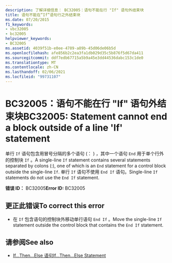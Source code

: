 ```yaml
---
description: 了解详细信息： BC32005：语句不能在行 "If" 语句外结束块
title: 语句不能在“If”语句行之外结束块
ms.date: 07/20/2015
f1_keywords:
- vbc32005
- bc32005
helpviewer_keywords:
- BC32005
ms.assetid: 4039f51b-e0ee-4789-a89b-45d06de06b5d
ms.openlocfilehash: afe856b2c2ea3fa1db029d35c5b876f5d67da411
ms.sourcegitcommit: ddf7edb67715a5b9a45e3dd44536dabc153c1de0
ms.translationtype: MT
ms.contentlocale: zh-CN
ms.lasthandoff: 02/06/2021
ms.locfileid: "99731107"
---
```

# <a name="bc32005-statement-cannot-end-a-block-outside-of-a-line-if-statement"></a><span data-ttu-id="8e98c-103">BC32005：语句不能在行 "If" 语句外结束块</span><span class="sxs-lookup"><span data-stu-id="8e98c-103">BC32005: Statement cannot end a block outside of a line 'If' statement</span></span>

<span data-ttu-id="8e98c-104">单行 `If` 语句包含用冒号分隔的多个语句 (： ) ，其中一个语句 `End` 用于单个行外的控制块 `If` 。</span><span class="sxs-lookup"><span data-stu-id="8e98c-104">A single-line `If` statement contains several statements separated by colons (:), one of which is an `End` statement for a control block outside the single-line `If`.</span></span> <span data-ttu-id="8e98c-105">单行 `If` 语句不使用 `End If` 语句。</span><span class="sxs-lookup"><span data-stu-id="8e98c-105">Single-line `If` statements do not use the `End If` statement.</span></span>

 <span data-ttu-id="8e98c-106">**错误 ID：** BC32005</span><span class="sxs-lookup"><span data-stu-id="8e98c-106">**Error ID:** BC32005</span></span>

## <a name="to-correct-this-error"></a><span data-ttu-id="8e98c-107">更正此错误</span><span class="sxs-lookup"><span data-stu-id="8e98c-107">To correct this error</span></span>

- <span data-ttu-id="8e98c-108">在 `If` 包含语句的控制块外移动单行语句 `End If` 。</span><span class="sxs-lookup"><span data-stu-id="8e98c-108">Move the single-line `If` statement outside the control block that contains the `End If` statement.</span></span>

## <a name="see-also"></a><span data-ttu-id="8e98c-109">请参阅</span><span class="sxs-lookup"><span data-stu-id="8e98c-109">See also</span></span>

- [<span data-ttu-id="8e98c-110">If...Then...Else 语句</span><span class="sxs-lookup"><span data-stu-id="8e98c-110">If...Then...Else Statement</span></span>](../statements/if-then-else-statement.md)
